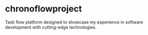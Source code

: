 # chronoflowproject
Task flow platform designed to showcase my experience in software development with cutting-edge technologies.
